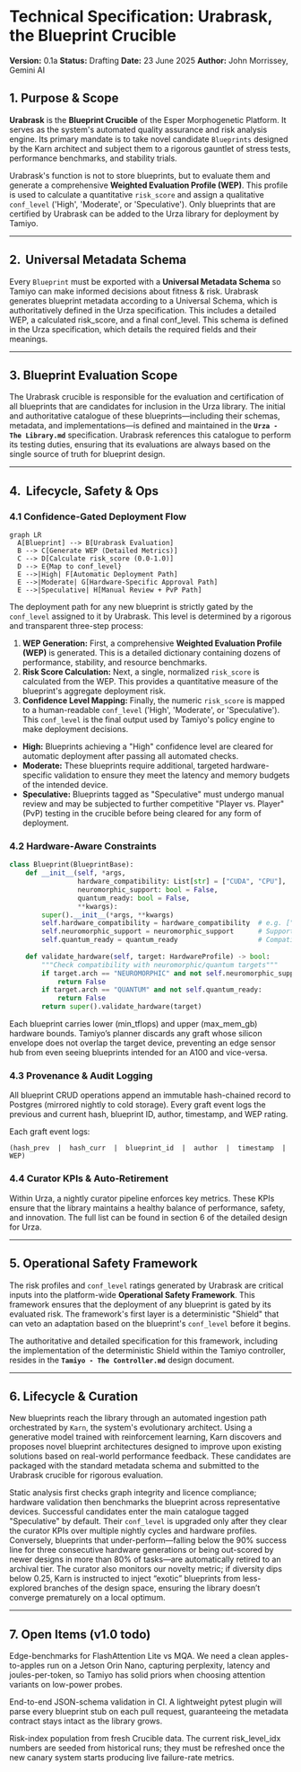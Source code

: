 # **Technical Specification: Urabrask, the Blueprint Crucible**

**Version:** 0.1a
**Status:** Drafting
**Date:** 23 June 2025
**Author:** John Morrissey, Gemini AI

## **1. Purpose & Scope**

**Urabrask** is the **Blueprint Crucible** of the Esper Morphogenetic Platform. It serves as the system's automated quality assurance and risk analysis engine. Its primary mandate is to take novel candidate `Blueprints` designed by the Karn architect and subject them to a rigorous gauntlet of stress tests, performance benchmarks, and stability trials.

Urabrask's function is not to store blueprints, but to evaluate them and generate a comprehensive **Weighted Evaluation Profile (WEP)**. This profile is used to calculate a quantitative `risk_score` and assign a qualitative `conf_level` ('High', 'Moderate', or 'Speculative'). Only blueprints that are certified by Urabrask can be added to the Urza library for deployment by Tamiyo.

---

## **2.  Universal Metadata Schema**

Every `Blueprint` must be exported with a **Universal Metadata Schema** so Tamiyo can make informed decisions about fitness & risk. Urabrask generates blueprint metadata according to a Universal Schema, which is authoritatively defined in the Urza specification. This includes a detailed WEP, a calculated risk_score, and a final conf_level. This schema is defined in the Urza specification, which details the required fields and their meanings.  

---

## 3. Blueprint Evaluation Scope

The Urabrask crucible is responsible for the evaluation and certification of all blueprints that are candidates for inclusion in the Urza library. The initial and authoritative catalogue of these blueprints—including their schemas, metadata, and implementations—is defined and maintained in the **`Urza - The Library.md`** specification. Urabrask references this catalogue to perform its testing duties, ensuring that its evaluations are always based on the single source of truth for blueprint design.

---

## **4.  Lifecycle, Safety & Ops**

### **4.1 Confidence-Gated Deployment Flow**

```mermaid
graph LR
  A[Blueprint] --> B[Urabrask Evaluation]
  B --> C[Generate WEP (Detailed Metrics)]
  C --> D[Calculate risk_score (0.0-1.0)]
  D --> E{Map to conf_level}
  E -->|High| F[Automatic Deployment Path]
  E -->|Moderate| G[Hardware‑Specific Approval Path]
  E -->|Speculative| H[Manual Review + PvP Path]
```

The deployment path for any new blueprint is strictly gated by the `conf_level` assigned to it by Urabrask. This level is determined by a rigorous and transparent three-step process:

1. **WEP Generation:** First, a comprehensive **Weighted Evaluation Profile (WEP)** is generated. This is a detailed dictionary containing dozens of performance, stability, and resource benchmarks.
2. **Risk Score Calculation:** Next, a single, normalized `risk_score` is calculated from the WEP. This provides a quantitative measure of the blueprint's aggregate deployment risk.
3. **Confidence Level Mapping:** Finally, the numeric `risk_score` is mapped to a human-readable `conf_level` ('High', 'Moderate', or 'Speculative'). This `conf_level` is the final output used by Tamiyo's policy engine to make deployment decisions.

<!-- end list -->

* **High:** Blueprints achieving a "High" confidence level are cleared for automatic deployment after passing all automated checks.
* **Moderate:** These blueprints require additional, targeted hardware-specific validation to ensure they meet the latency and memory budgets of the intended device.
* **Speculative:** Blueprints tagged as "Speculative" must undergo manual review and may be subjected to further competitive "Player vs. Player" (PvP) testing in the crucible before being cleared for any form of deployment.

### **4.2 Hardware‑Aware Constraints**

```python
class Blueprint(BlueprintBase):
    def __init__(self, *args, 
                 hardware_compatibility: List[str] = ["CUDA", "CPU"],
                 neuromorphic_support: bool = False,
                 quantum_ready: bool = False,
                 **kwargs):
        super().__init__(*args, **kwargs)
        self.hardware_compatibility = hardware_compatibility  # e.g. ["TPUv4", "Loihi2"]
        self.neuromorphic_support = neuromorphic_support      # Supports spike encoding
        self.quantum_ready = quantum_ready                    # Compatible with Pennylane/Qiskit
        
    def validate_hardware(self, target: HardwareProfile) -> bool:
        """Check compatibility with neuromorphic/quantum targets"""
        if target.arch == "NEUROMORPHIC" and not self.neuromorphic_support:
            return False
        if target.arch == "QUANTUM" and not self.quantum_ready:
            return False
        return super().validate_hardware(target)
```

Each blueprint carries lower (min_tflops) and upper (max_mem_gb) hardware bounds. Tamiyo’s planner discards any graft whose silicon envelope does not overlap the target device, preventing an edge sensor hub from even seeing blueprints intended for an A100 and vice-versa.

### **4.3 Provenance & Audit Logging**

All blueprint CRUD operations append an immutable hash-chained record to Postgres (mirrored nightly to cold storage). Every graft event logs the previous and current hash, blueprint ID, author, timestamp, and WEP rating.

Each graft event logs:

```plaintext
(hash_prev  |  hash_curr  |  blueprint_id  |  author  |  timestamp  |  WEP)
```

### **4.4 Curator KPIs & Auto‑Retirement**

Within Urza, a nightly curator pipeline enforces key metrics. These KPIs ensure that the library maintains a healthy balance of performance, safety, and innovation. The full list can be found in section 6 of the detailed design for Urza.

---

## **5. Operational Safety Framework**

The risk profiles and `conf_level` ratings generated by Urabrask are critical inputs into the platform-wide **Operational Safety Framework**. This framework ensures that the deployment of any blueprint is gated by its evaluated risk. The framework's first layer is a deterministic "Shield" that can veto an adaptation based on the blueprint's `conf_level` before it begins.

The authoritative and detailed specification for this framework, including the implementation of the deterministic Shield within the Tamiyo controller, resides in the **`Tamiyo - The Controller.md`** design document.

---

## **6. Lifecycle & Curation**

New blueprints reach the library through an automated ingestion path orchestrated by `Karn`, the system's evolutionary architect. Using a generative model trained with reinforcement learning, Karn discovers and proposes novel blueprint architectures designed to improve upon existing solutions based on real-world performance feedback. These candidates are packaged with the standard metadata schema and submitted to the Urabrask crucible for rigorous evaluation.

Static analysis first checks graph integrity and licence compliance; hardware validation then benchmarks the blueprint across representative devices. Successful candidates enter the main catalogue tagged "Speculative" by default. Their `conf_level` is upgraded only after they clear the curator KPIs over multiple nightly cycles and hardware profiles. Conversely, blueprints that under-perform—falling below the 90% success line for three consecutive hardware generations or being out-scored by newer designs in more than 80% of tasks—are automatically retired to an archival tier. The curator also monitors our novelty metric; if diversity dips below 0.25, Karn is instructed to inject “exotic” blueprints from less-explored branches of the design space, ensuring the library doesn’t converge prematurely on a local optimum.

---

## **7. Open Items (v1.0 todo)**

Edge-benchmarks for FlashAttention Lite vs MQA. We need a clean apples-to-apples run on a Jetson Orin Nano, capturing perplexity, latency and joules-per-token, so Tamiyo has solid priors when choosing attention variants on low-power probes.

End-to-end JSON-schema validation in CI. A lightweight pytest plugin will parse every blueprint stub on each pull request, guaranteeing the metadata contract stays intact as the library grows.

Risk-index population from fresh Crucible data. The current risk_level_idx numbers are seeded from historical runs; they must be refreshed once the new canary system starts producing live failure-rate metrics.
